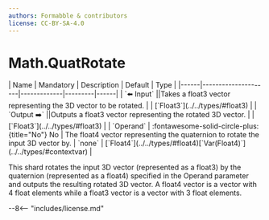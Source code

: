 ```yaml
---
authors: Formabble & contributors
license: CC-BY-SA-4.0
---
```



# Math.QuatRotate

<div class="sh-parameters" markdown="1">
| Name | Mandatory | Description | Default | Type |
|------|---------------------|-------------|---------|------|
| `⬅️ Input` ||Takes a float3 vector representing the 3D vector to be rotated. | | [`Float3`](../../types/#float3) |
| `Output ➡️` ||Outputs a float3 vector representing the rotated 3D vector. | | [`Float3`](../../types/#float3) |
| `Operand` | :fontawesome-solid-circle-plus:{title="No"} No  | The float4 vector representing the quaternion to rotate the input 3D vector by. | `none` | [`Float4`](../../types/#float4)[`Var(Float4)`](../../types/#contextvar) |

</div>

This shard rotates the input 3D vector (represented as a float3) by the quaternion (represented as a float4) specified in the Operand parameter and outputs the resulting rotated 3D vector. A float4 vector is a vector with 4 float elements while a float3 vector is a vector with 3 float elements.

--8<-- "includes/license.md"

